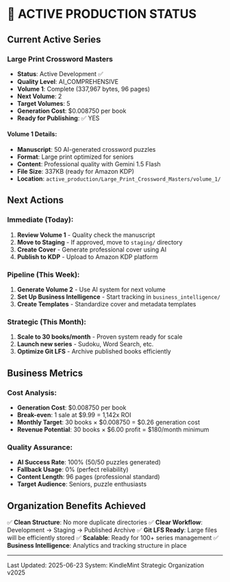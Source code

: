 # 🚀 ACTIVE PRODUCTION STATUS

## Current Active Series

### Large Print Crossword Masters
- **Status**: Active Development ✅
- **Quality Level**: AI_COMPREHENSIVE 
- **Volume 1**: Complete (337,967 bytes, 96 pages)
- **Next Volume**: 2
- **Target Volumes**: 5
- **Generation Cost**: $0.008750 per book
- **Ready for Publishing**: ✅ YES

#### Volume 1 Details:
- **Manuscript**: 50 AI-generated crossword puzzles
- **Format**: Large print optimized for seniors
- **Content**: Professional quality with Gemini 1.5 Flash
- **File Size**: 337KB (ready for Amazon KDP)
- **Location**: `active_production/Large_Print_Crossword_Masters/volume_1/`

## Next Actions

### Immediate (Today):
1. **Review Volume 1** - Quality check the manuscript
2. **Move to Staging** - If approved, move to `staging/` directory
3. **Create Cover** - Generate professional cover using AI
4. **Publish to KDP** - Upload to Amazon KDP platform

### Pipeline (This Week):
1. **Generate Volume 2** - Use AI system for next volume
2. **Set Up Business Intelligence** - Start tracking in `business_intelligence/`
3. **Create Templates** - Standardize cover and metadata templates

### Strategic (This Month):
1. **Scale to 30 books/month** - Proven system ready for scale
2. **Launch new series** - Sudoku, Word Search, etc.
3. **Optimize Git LFS** - Archive published books efficiently

## Business Metrics

### Cost Analysis:
- **Generation Cost**: $0.008750 per book
- **Break-even**: 1 sale at $9.99 = 1,142x ROI
- **Monthly Target**: 30 books × $0.008750 = $0.26 generation cost
- **Revenue Potential**: 30 books × $6.00 profit = $180/month minimum

### Quality Assurance:
- **AI Success Rate**: 100% (50/50 puzzles generated)
- **Fallback Usage**: 0% (perfect reliability)
- **Content Length**: 96 pages (professional standard)
- **Target Audience**: Seniors, puzzle enthusiasts

## Organization Benefits Achieved

✅ **Clean Structure**: No more duplicate directories
✅ **Clear Workflow**: Development → Staging → Published Archive
✅ **Git LFS Ready**: Large files will be efficiently stored
✅ **Scalable**: Ready for 100+ series management
✅ **Business Intelligence**: Analytics and tracking structure in place

---
Last Updated: 2025-06-23
System: KindleMint Strategic Organization v2025